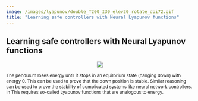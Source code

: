 ```yaml
---
image: /images/lyapunov/double_T200_I30_elev20_rotate_dpi72.gif 
title: "Learning safe controllers with Neural Lyapunov functions"
---
```


## Learning safe controllers with Neural Lyapunov functions


<p align="center">
<img src="/images/lyapunov/double_T200_I30_elev20_rotate_dpi72.gif "  style="background:none; border:none; box-shadow:none;">
</p>
<span class="caption" STYLE="font-size:85%"> The pendulum loses energy until it stops in an equilbrium state (hanging down) with energy 0. This can be used to prove that the down position is stable. Similar reasoning can be used to prove the stability of complicated systems like neural network controllers. In This requires so-called Lyapunov functions that are analogous to energy. </span>

